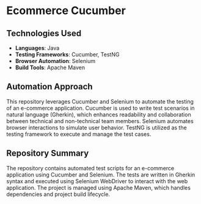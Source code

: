 # Ecommerce Cucumber

## Technologies Used

- **Languages**: Java
- **Testing Frameworks**: Cucumber, TestNG
- **Browser Automation**: Selenium
- **Build Tools**: Apache Maven

## Automation Approach

This repository leverages Cucumber and Selenium to automate the testing of an e-commerce application. Cucumber is used to write test scenarios in natural language (Gherkin), which enhances readability and collaboration between technical and non-technical team members. Selenium automates browser interactions to simulate user behavior. TestNG is utilized as the testing framework to execute and manage the test cases.

## Repository Summary

The repository contains automated test scripts for an e-commerce application using Cucumber and Selenium. The tests are written in Gherkin syntax and executed using Selenium WebDriver to interact with the web application. The project is managed using Apache Maven, which handles dependencies and project build lifecycle.

